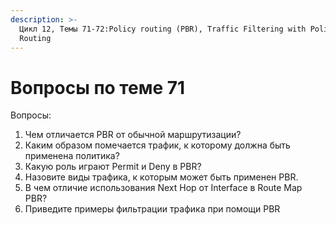 ```yaml
---
description: >-
  Цикл 12, Темы 71-72:Policy routing (PBR), Traffic Filtering with Policy-Based
  Routing
---
```


# Вопросы по теме 71

Вопросы:

1. Чем отличается PBR от обычной маршрутизации?
2. Каким образом помечается трафик, к которому должна быть применена политика?
3. Какую роль играют Permit и Deny в PBR?
4. Назовите виды трафика, к которым может быть применен PBR.
5. В чем отличие использования Next Hop от Interface в Route Map PBR?
6. Приведите примеры фильтрации трафика при помощи PBR

